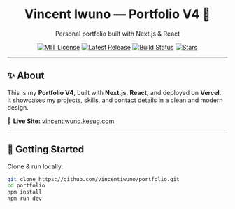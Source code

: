 <div align="center">
  <h1>Vincent Iwuno — Portfolio V4 🚀</h1>
  <p>Personal portfolio built with Next.js & React</p>

  [![MIT License](https://img.shields.io/badge/license-MIT-green)](LICENSE)
  [![Latest Release](https://img.shields.io/github/v/release/vlex127/portfolio)](https://github.com/vincentiwuno/portfolio/releases)
  [![Build Status](https://github.com/vincentiwuno/portfolio/actions/workflows/prettier.yml/badge.svg)](https://github.com/vlex127/portfolio/actions)
  [![Stars](https://img.shields.io/github/stars/vincentiwuno/portfolio?style=social)](https://github.com/vincentiwuno/portfolio/stargazers)
</div>

---

## ✨ About

This is my **Portfolio V4**, built with **Next.js**, **React**, and deployed on **Vercel**.  
It showcases my projects, skills, and contact details in a clean and modern design.

🔗 **Live Site:** [vincentiwuno.kesug.com](https://vincentiwuno.kesug.com)

---

## 🚀 Getting Started

Clone & run locally:

```bash
git clone https://github.com/vincentiwuno/portfolio.git
cd portfolio
npm install
npm run dev
